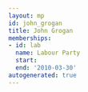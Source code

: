 ```yaml
---
layout: mp
id: john_grogan
title: John Grogan
memberships:
- id: lab
  name: Labour Party
  start: 
  end: '2010-03-30'
autogenerated: true
---
```

